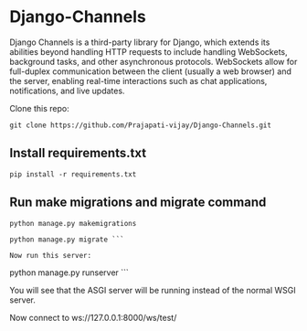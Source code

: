 # Django-Channels

Django Channels is a third-party library for Django, which extends its abilities beyond handling HTTP requests to include handling WebSockets, background tasks, and other asynchronous protocols. WebSockets allow for full-duplex communication between the client (usually a web browser) and the server, enabling real-time interactions such as chat applications, notifications, and live updates.

Clone this repo:

``` git clone https://github.com/Prajapati-vijay/Django-Channels.git ```


## Install requirements.txt

``` 
pip install -r requirements.txt 
```

## Run make migrations and migrate command

```
python manage.py makemigrations

python manage.py migrate ```

Now run this server:

```
python manage.py runserver ```

You will see that the ASGI server will be running instead of the normal WSGI server.

Now connect to ws://127.0.0.1:8000/ws/test/  
